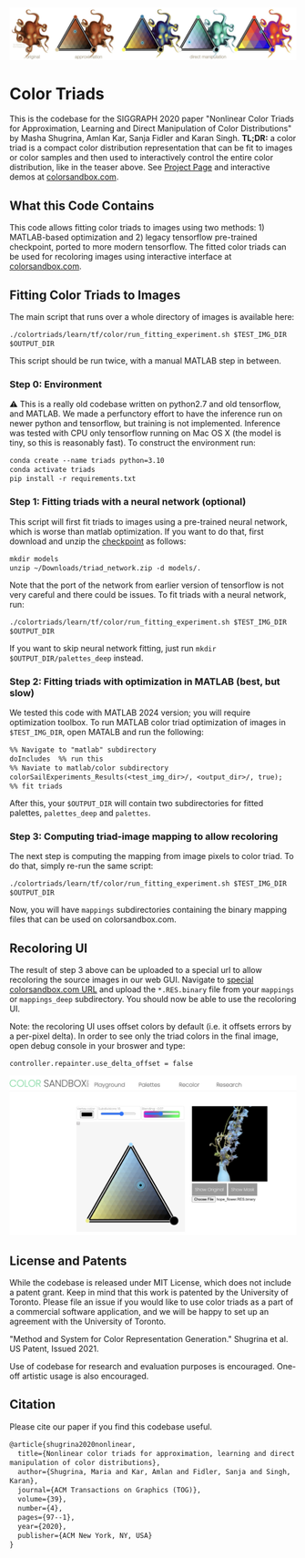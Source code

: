 

<p align="center">
    <img src="teaser.jpg">
</p>

# Color Triads

This is the codebase for the SIGGRAPH 2020 paper "Nonlinear Color Triads for Approximation, Learning and Direct Manipulation of Color Distributions" by Masha Shugrina, Amlan Kar,
Sanja Fidler and Karan Singh. **TL;DR:** a color triad is a compact color distribution
representation that can be fit to images or color samples and then used to interactively
control the entire color distribution, like in the teaser above. 
See [Project Page](https://colorsandbox.com/research/triads) and interactive demos at [colorsandbox.com](https://colorsandbox.com/recolor). 


## What this Code Contains

This code allows fitting color triads to images using two methods: 1) MATLAB-based optimization and 2) legacy tensorflow pre-trained checkpoint, ported to more modern tensorflow. The fitted color triads can be used
for recoloring images using interactive interface at [colorsandbox.com](https://colorsandbox.com/). 


## Fitting Color Triads to Images

The main script that runs over a whole directory of images is available here:
```
./colortriads/learn/tf/color/run_fitting_experiment.sh $TEST_IMG_DIR $OUTPUT_DIR
```
This script should be run twice, with a manual MATLAB step in between. 

### Step 0: Environment

:warning: This is a really old codebase written on python2.7 and old tensorflow, and MATLAB. We made a perfunctory
effort to have the inference run on newer python and tensorflow, but training is not implemented. Inference was tested with CPU only tensorflow running on Mac OS X (the model is tiny, so this is reasonably fast). To construct the environment run:
```
conda create --name triads python=3.10
conda activate triads
pip install -r requirements.txt
```

### Step 1: Fitting triads with a neural network (optional)
This script will first fit triads to images using a pre-trained neural network, which is worse than matlab optimization.
If you want to do that, first download and unzip the [checkpoint](https://drive.google.com/file/d/1bJu5Y_U3Jk6rlKbUyiLoeHDTqCi43521/view?usp=sharing) as follows:
```
mkdir models
unzip ~/Downloads/triad_network.zip -d models/.
```
Note that the port of the network from earlier version of tensorflow is not very 
careful and there could be issues. To fit triads with a neural network, run:
```
./colortriads/learn/tf/color/run_fitting_experiment.sh $TEST_IMG_DIR $OUTPUT_DIR
```
If you want to skip neural
network fitting, just run `mkdir $OUTPUT_DIR/palettes_deep` instead.


### Step 2: Fitting triads with optimization in MATLAB (best, but slow)

We tested this code with MATLAB 2024 version; you will require optimization toolbox. To run MATLAB color triad optimization of images in `$TEST_IMG_DIR`, open MATALB and run the following:
```
%% Navigate to "matlab" subdirectory 
doIncludes  %% run this
%% Naviate to matlab/color subdirectory
colorSailExperiments_Results(<test_img_dir>/, <output_dir>/, true);  %% fit triads
```
After this, your `$OUTPUT_DIR` will contain two subdirectories for fitted palettes, `palettes_deep` and `palettes`. 

### Step 3: Computing triad-image mapping to allow recoloring

The next step is computing the mapping from image pixels to color triad. To do that, simply re-run the same script:

```
./colortriads/learn/tf/color/run_fitting_experiment.sh $TEST_IMG_DIR $OUTPUT_DIR
```

Now, you will have `mappings` subdirectories containing the binary mapping files that can be used on colorsandbox.com.


## Recoloring UI

The result of step 3 above can be uploaded to a special url to allow recoloring the source images in our web GUI. Navigate to [special colorsandbox.com URL](https://colorsandbox.com/dev0a1b2c?bin=yes&no3d) and upload the `*.RES.binary` file from your `mappings` or `mappings_deep` subdirectory. You should now
be able to use the recoloring UI.

Note: the recoloring UI uses offset colors by default (i.e. it offsets errors by a per-pixel delta). In order to see only the triad colors
in the final image, open debug console in your broswer and type:
```
controller.repainter.use_delta_offset = false
```
<p align="center">
    <img src="gui.jpg">
</p>

## License and Patents

While the codebase is released under MIT License, which does not include a patent grant. Keep in mind that this work is patented by the University of Toronto. Please file an issue if you would like to use color triads as a part of a commercial software application, and we will be happy to set up an agreement with the University of Toronto. 

"Method and System for Color Representation Generation." Shugrina et al. US Patent, Issued 2021. 

Use of codebase for research and evaluation purposes is encouraged. One-off artistic usage is also encouraged. 

## Citation

Please cite our paper if you find this codebase useful.

```
@article{shugrina2020nonlinear,
  title={Nonlinear color triads for approximation, learning and direct manipulation of color distributions},
  author={Shugrina, Maria and Kar, Amlan and Fidler, Sanja and Singh, Karan},
  journal={ACM Transactions on Graphics (TOG)},
  volume={39},
  number={4},
  pages={97--1},
  year={2020},
  publisher={ACM New York, NY, USA}
}
```
